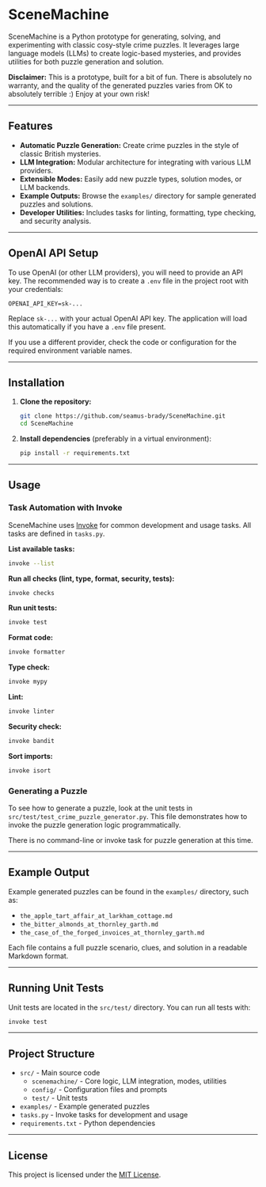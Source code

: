 

# SceneMachine


SceneMachine is a Python prototype for generating, solving, and experimenting with classic cosy-style crime puzzles. It leverages large language models (LLMs) to create logic-based mysteries, and provides utilities for both puzzle generation and solution.
 
**Disclaimer:** This is a prototype, built for a bit of fun. There is absolutely no warranty, and the quality of the generated puzzles varies from OK to absolutely terrible :) Enjoy at your own risk!

---

## Features

- **Automatic Puzzle Generation:** Create crime puzzles in the style of classic British mysteries.
- **LLM Integration:** Modular architecture for integrating with various LLM providers.
- **Extensible Modes:** Easily add new puzzle types, solution modes, or LLM backends.
- **Example Outputs:** Browse the `examples/` directory for sample generated puzzles and solutions.
- **Developer Utilities:** Includes tasks for linting, formatting, type checking, and security analysis.

---


## OpenAI API Setup

To use OpenAI (or other LLM providers), you will need to provide an API key. The recommended way is to create a `.env` file in the project root with your credentials:

```
OPENAI_API_KEY=sk-...
```

Replace `sk-...` with your actual OpenAI API key. The application will load this automatically if you have a `.env` file present.

If you use a different provider, check the code or configuration for the required environment variable names.

---

## Installation

1. **Clone the repository:**
	 ```sh
	 git clone https://github.com/seamus-brady/SceneMachine.git
	 cd SceneMachine
	 ```
2. **Install dependencies** (preferably in a virtual environment):
	 ```sh
	 pip install -r requirements.txt
	 ```

---

## Usage

### Task Automation with Invoke

SceneMachine uses [Invoke](https://www.pyinvoke.org/) for common development and usage tasks. All tasks are defined in `tasks.py`.

**List available tasks:**
```sh
invoke --list
```

**Run all checks (lint, type, format, security, tests):**
```sh
invoke checks
```

**Run unit tests:**
```sh
invoke test
```

**Format code:**
```sh
invoke formatter
```

**Type check:**
```sh
invoke mypy
```

**Lint:**
```sh
invoke linter
```

**Security check:**
```sh
invoke bandit
```

**Sort imports:**
```sh
invoke isort
```

### Generating a Puzzle


To see how to generate a puzzle, look at the unit tests in `src/test/test_crime_puzzle_generator.py`. This file demonstrates how to invoke the puzzle generation logic programmatically.

There is no command-line or invoke task for puzzle generation at this time.

---

## Example Output

Example generated puzzles can be found in the `examples/` directory, such as:

- `the_apple_tart_affair_at_larkham_cottage.md`
- `the_bitter_almonds_at_thornley_garth.md`
- `the_case_of_the_forged_invoices_at_thornley_garth.md`

Each file contains a full puzzle scenario, clues, and solution in a readable Markdown format.

---

## Running Unit Tests

Unit tests are located in the `src/test/` directory. You can run all tests with:

```sh
invoke test
```

---

## Project Structure

- `src/` - Main source code
	- `scenemachine/` - Core logic, LLM integration, modes, utilities
	- `config/` - Configuration files and prompts
	- `test/` - Unit tests
- `examples/` - Example generated puzzles
- `tasks.py` - Invoke tasks for development and usage
- `requirements.txt` - Python dependencies

---

## License

This project is licensed under the [MIT License](LICENSE).
